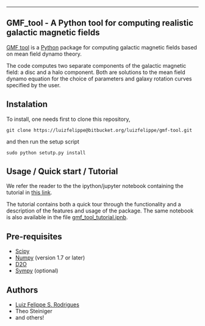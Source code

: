 ---------------------------------------------------------------------------
 GMF_tool - A Python tool for computing realistic galactic magnetic fields
---------------------------------------------------------------------------

[GMF tool](http://www.mas.ncl.ac.uk/~nlfsr/galmag) is a
[Python](http://www.python.org)  package for computing galactic magnetic
fields based on mean field dynamo theory.

The code computes two separate components of the galactic magnetic
field: a disc and a halo component. Both are solutions to the mean field
dynamo equation for the choice of parameters and galaxy rotation curves
specified by the user.

## Instalation ##

To install, one needs first to clone this repository,

```git clone https://luizfelippe@bitbucket.org/luizfelippe/gmf-tool.git```

and then run the setup script

```sudo python setutp.py install```

## Usage / Quick start / Tutorial ##

We refer the reader to the the ipython/jupyter notebook containing 
the tutorial in [this link](http://nbviewer.jupyter.org/url/www.mas.ncl.ac.uk/%7Enlfsr/galmag/galmag_tutorial.ipynb).

The tutorial contains both a quick tour through the functionality and a description of
the features and usage of the package. The same notebook is also available in the file [gmf_tool_tutorial.ipnb](gmf_tool_tutorial.ipynb).



## Pre-requisites ##

- [Scipy](http://www.scipy.org/scipylib/index.html)
- [Numpy](http://www.numpy.org) (version 1.7 or later)
- [D2O](https://gitlab.mpcdf.mpg.de/ift/D2O/tree/master)
- [Sympy](http://www.sympy.org/en/index.html) (optional)


## Authors ##

- [Luiz Felippe S. Rodrigues](http://www.mas.ncl.ac.uk/~nlfsr/)
- Theo Steiniger
- and others!